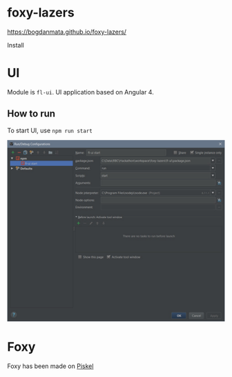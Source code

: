 # foxy-lazers

https://bogdanmata.github.io/foxy-lazers/

Install

# UI

Module is `fl-ui`. UI application based on Angular 4.

## How to run

To start UI, use `npm run start`

![](img/ui-config.jpg)

# Foxy

Foxy has been made on [Piskel](https://www.piskelapp.com/)